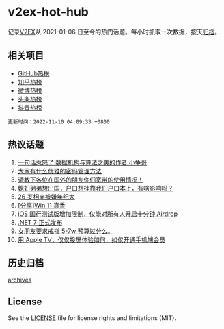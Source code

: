 # v2ex-hot-hub

 记录[V2EX](https://www.v2ex.com/)从 2021-01-06 日至今的热门话题。每小时抓取一次数据，按天[归档](archives)。
 
 ## 相关项目

- [GitHub热榜](https://github.com/lonnyzhang423/github-hot-hub)
- [知乎热榜](https://github.com/lonnyzhang423/zhihu-hot-hub)
- [微博热榜](https://github.com/lonnyzhang423/weibo-hot-hub)
- [头条热榜](https://github.com/lonnyzhang423/toutiao-hot-hub)
- [抖音热榜](https://github.com/lonnyzhang423/douyin-hot-hub)


 `更新时间：2022-11-10 04:09:33 +0800`

## 热议话题

1. [一句话惹怒了 数据机构与算法之美的作者 小争哥](https://www.v2ex.com/t/893803)
1. [大家有什么优雅的密码管理方法](https://www.v2ex.com/t/893857)
1. [请教下各位在国外的朋友你们宽带的使用情况！](https://www.v2ex.com/t/893786)
1. [媳妇弟弟想出国，户口想挂靠我们户口本上，有啥影响吗？](https://www.v2ex.com/t/893805)
1. [26 岁相亲被嫌年纪大](https://www.v2ex.com/t/893863)
1. [[分享]Win 11 真香](https://www.v2ex.com/t/893847)
1. [iOS 国行测试版增加限制，仅能对所有人开启十分钟 Airdrop](https://www.v2ex.com/t/893929)
1. [.NET 7 正式发布](https://www.v2ex.com/t/893739)
1. [女朋友要求戒指 5-7w 预算过分么。](https://www.v2ex.com/t/893975)
1. [用 Apple TV，仅仅投屏体验如何，如仅开通手机端会员](https://www.v2ex.com/t/893774)

## 历史归档

[archives](archives)

## License

See the [LICENSE](LICENSE) file for license rights and limitations (MIT).
